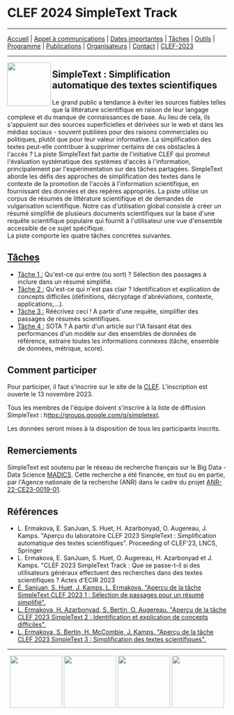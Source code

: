 # CLEF 2024 SimpleText Track

---

[Accueil](../) | [Appel à communications](../en/CFP.md) | [Dates importantes](../en/dates.md) | [Tâches](../en/tasks.md) | [Outils](../en/tools.md) | [Programme](../en/program.md) | [Publications](../en/publications.md) | [Organisateurs](../en/organizers.md) | [Contact](../en/contact.md) | [CLEF-2023](https://simpletext-project.com/2023/clef/)

---

<img align="left" src="https://github.com/simpletext-madics/2021/blob/main/clef/simpletext-logo-blue.png?raw=true" width="100"/>  

## SimpleText : Simplification automatique des textes scientifiques

Le grand public a tendance à éviter les sources fiables telles que la littérature scientifique en raison de leur langage complexe et du manque de connaissances de base. Au lieu de cela, ils s'appuient sur des sources superficielles et dérivées sur le web et dans les médias sociaux - souvent publiées pour des raisons commerciales ou politiques, plutôt que pour leur valeur informative. La simplification des textes peut-elle contribuer à supprimer certains de ces obstacles à l'accès ? La piste SimpleText fait partie de l'initiative CLEF qui promeut l'évaluation systématique des systèmes d'accès à l'information, principalement par l'expérimentation sur des tâches partagées. SimpleText aborde les défis des approches de simplification des textes dans le contexte de la promotion de l'accès à l'information scientifique, en fournissant des données et des repères appropriés. La piste utilise un corpus de résumés de littérature scientifique et de demandes de vulgarisation scientifique. Notre cas d'utilisation global consiste à créer un résumé simplifié de plusieurs documents scientifiques sur la base d'une requête scientifique populaire qui fournit à l'utilisateur une vue d'ensemble accessible de ce sujet spécifique.  
La piste comporte les quatre tâches concrètes suivantes.
 
## [Tâches](./tasks)
- [Tâche 1 :](./tasks) Qu'est-ce qui entre (ou sort) ? Sélection des passages à inclure dans un résumé simplifié.
- [Tâche 2 :](./tasks) Qu'est-ce qui n'est pas clair ? Identification et explication de concepts difficiles (définitions, décryptage d'abréviations, contexte, applications,...).
- [Tâche 3 :](./tasks) Réécrivez ceci ! A partir d'une requête, simplifier des passages de résumés scientifiques.
- [Tâche 4 :](./tasks) SOTA ? À partir d'un article sur l'IA faisant état des performances d'un modèle sur des ensembles de données de référence, extraire toutes les informations connexes (tâche, ensemble de données, métrique, score).

## Comment participer
Pour participer, il faut s'inscrire sur le site de la [CLEF](https://clef2024.clef-initiative.eu/index.php). L'inscription est ouverte le 13 novembre 2023.

Tous les membres de l'équipe doivent s'inscrire à la liste de diffusion SimpleText : h[ttps://groups.google.com/g/simpletext](https://groups.google.com/g/simpletext). 

Les données seront mises à la disposition de tous les participants inscrits.

## Remerciements  

SimpleText est soutenu par le réseau de recherche français sur le Big Data - Data Science [MADICS](https://www.madics.fr/). Cette recherche a été financée, en tout ou en partie, par l'Agence nationale de la recherche (ANR) dans le cadre du projet [ANR-22-CE23-0019-01](https://anr.fr/Project-ANR-22-CE23-0019).

## Références  

- L. Ermakova, E. SanJuan, S. Huet, H. Azarbonyad, O. Augereau, J. Kamps. "Aperçu du laboratoire CLEF 2023 SimpleText : Simplification automatique des textes scientifiques". Proceeding of CLEF'23, LNCS, Springer
- L. Ermakova, E. SanJuan, S. Huet, O. Augereau, H. Azarbonyad et J. Kamps. "CLEF 2023 SimpleText Track : Que se passe-t-il si des utilisateurs généraux effectuent des recherches dans des textes scientifiques ? Actes d'ECIR 2023
- [É. Sanjuan, S. Huet, J. Kamps, L. Ermakova. "Aperçu de la tâche SimpleText CLEF 2023 1 : Sélection de passages pour un résumé simplifié".](https://www.dei.unipd.it/~faggioli/temp/CLEF2023-proceedings/paper-238.pdf)
- [L. Ermakova, H. Azarbonyad, S. Bertin, O. Augereau. "Aperçu de la tâche CLEF 2023 SimpleText 2 : Identification et explication de concepts difficiles".](https://www.dei.unipd.it/~faggioli/temp/CLEF2023-proceedings/paper-239.pdf)
- [L. Ermakova, S. Bertin, H. McCombie, J. Kamps. "Aperçu de la tâche CLEF 2023 SimpleText 3 : Simplification des textes scientifiques".](https://www.dei.unipd.it/~faggioli/temp/CLEF2023-proceedings/paper-240.pdf)

---


<div align="center">
 <a href="https://anr.fr/Projet-ANR-22-CE23-0019"><img src="../img/ANR-logo-2021-complet.jpg" height="120"></a> <a href="https://www.madics.fr/actions/simpletext/"><img src="../img/Logo-CNRS-MaDICS.jpg" height="120"></a> <a href="https://www.clef-initiative.eu/"><img src="../img/clef-logo.png" height="120"></a> <a href="https://clef2024.clef-initiative.eu/"><img src="../img/clef2024.png" height="120"></a>
</div>
